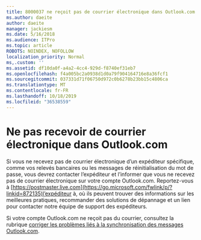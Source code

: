 ```yaml
---
title: 8000037 ne reçoit pas de courrier électronique dans Outlook.com
ms.author: daeite
author: daeite
manager: jackiesm
ms.date: 5/16/2018
ms.audience: ITPro
ms.topic: article
ROBOTS: NOINDEX, NOFOLLOW
localization_priority: Normal
ms,.custom: ''
ms.assetid: df10da0f-a4a2-4cc4-929d-f8740ef31eb7
ms.openlocfilehash: f4a005bc2a0938d1d0a79f904164716e8a36fcf1
ms.sourcegitcommit: 037331d71f06750d972c0b6278b23bb15c4806ca
ms.translationtype: MT
ms.contentlocale: fr-FR
ms.lasthandoff: 10/18/2019
ms.locfileid: "36538559"
---
```

# <a name="not-receiving-mail-in-outlookcom"></a>Ne pas recevoir de courrier électronique dans Outlook.com

Si vous ne recevez pas de courrier électronique d’un expéditeur spécifique, comme vos relevés bancaires ou les messages de réinitialisation du mot de passe, vous devrez contacter l’expéditeur et l’informer que vous ne recevez pas de courrier électronique sur votre compte Outlook.com. Reportez-vous à [https://postmaster.live.com](https://go.microsoft.com/fwlink/p/?linkid=872135)l’expéditeur à, où ils peuvent trouver des informations sur les meilleures pratiques, recommander des solutions de dépannage et un lien pour contacter notre équipe de support des expéditeurs.
  
Si votre compte Outlook.com ne reçoit pas du courrier, consultez la rubrique [corriger les problèmes liés à la synchronisation des messages Outlook.com](https://go.microsoft.com/fwlink/p/?linkid=874363).
  

